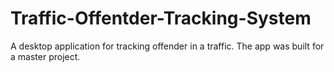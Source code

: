 # Traffic-Offentder-Tracking-System
A desktop application for tracking offender in a traffic. The app was built for a master project.
